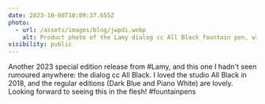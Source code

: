 ```yaml
---
date: 2023-10-08T10:09:37.655Z
photo:
  - url: /assets/images/blog/jwpdi.webp
    alt: Product photo of the Lamy dialog cc All Black fountain pen, with the nib retracted and extended
visibility: public
---
```


Another 2023 special edition release from #Lamy, and  this one I hadn't seen rumoured anywhere: the dialog cc All Black. I loved the studio All Black in 2018, and the regular editions (Dark Blue and Piano White) are lovely. Looking forward to seeing this in the flesh! #fountainpens
